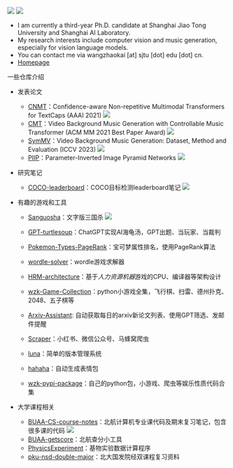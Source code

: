 
![](http://github-profile-summary-cards.vercel.app/api/cards/stats?username=wzk1015&theme=github)
![](http://github-profile-summary-cards.vercel.app/api/cards/productive-time?username=wzk1015&theme=github&utcOffset=8)




- I am currently a third-year Ph.D. candidate at Shanghai Jiao Tong University and Shanghai AI Laboratory.
- My research interests include computer vision and music generation, especially for vision language models.
- You can contact me via wangzhaokai [at] sjtu [dot] edu [dot] cn.
- [Homepage](https://www.wzk.plus)



一些仓库介绍

* 发表论文
  * [CNMT](https://github.com/wzk1015/CNMT)：Confidence-aware Non-repetitive Multimodal Transformers for TextCaps (AAAI 2021) ![](https://unv-shield.librian.net/api/unv_shield?repo=wzk1015/CNMT&url=https://avatars.githubusercontent.com/u/53330871&scale=0.7)
  * [CMT](https://github.com/wzk1015/video-bgm-generation)：Video Background Music Generation with Controllable Music Transformer (ACM MM 2021 Best Paper Award) ![](https://unv-shield.librian.net/api/unv_shield?repo=wzk1015/video-bgm-generation&url=https://avatars.githubusercontent.com/u/53330871&scale=0.7)
  * [SymMV](https://github.com/zhuole1025/SymMV)：Video Background Music Generation: Dataset, Method and Evaluation (ICCV 2023) ![](https://unv-shield.librian.net/api/unv_shield?repo=zhuole1025/SymMV&url=https://avatars.githubusercontent.com/u/53330871&scale=0.7)
  * [PIIP](https://github.com/OpenGVLab/PIIP)：Parameter-Inverted Image Pyramid Networks ![](https://unv-shield.librian.net/api/unv_shield?repo=OpenGVLab/PIIP&url=https://avatars.githubusercontent.com/u/53330871&scale=0.7)
  
* 研究笔记
  * [COCO-leaderboard](https://github.com/wzk1015/COCO-leaderboard)：COCO目标检测leaderboard笔记 ![](https://unv-shield.librian.net/api/unv_shield?repo=wzk1015/COCO-leaderboard&url=https://avatars.githubusercontent.com/u/53330871&scale=0.7)
  
* 有趣的游戏和工具
  
  * [Sanguosha](https://github.com/wzk1015/sanguosha)：文字版三国杀 ![](https://unv-shield.librian.net/api/unv_shield?repo=wzk1015/sanguosha&url=https://avatars.githubusercontent.com/u/53330871&scale=0.7)
  * [GPT-turtlesoup](https://github.com/wzk1015/GPT-turtlesoup)：ChatGPT实现AI海龟汤，GPT出题、当玩家、当裁判
  * [Pokemon-Types-PageRank](https://github.com/wzk1015/Pokemon-Types-PageRank)：宝可梦属性排名，使用PageRank算法
  * [wordle-solver](https://github.com/wzk1015/wordle-solver)：wordle游戏求解器
  * [HRM-architecture](https://github.com/wzk1015/HRM-Architecture)：基于*人力资源机器*游戏的CPU、编译器等架构设计
  * [wzk-Game-Collection](https://github.com/wzk1015/wzk-Game-Collection)：python小游戏全集，飞行棋、扫雷、德州扑克、2048、五子棋等

  * [Arxiv-Assistant](https://github.com/wzk1015/Arxiv-Assistant): 自动获取每日的arxiv新论文列表、使用GPT筛选、发邮件提醒
  * [Scraper](https://github.com/wzk1015/Scraper)：小红书、微信公众号、马蜂窝爬虫
  * [luna](https://github.com/wzk1015/luna)：简单的版本管理系统
  * [hahaha](https://github.com/wzk1015/hahaha)：自动生成表情包
  * [wzk-pypi-package](https://github.com/wzk1015/wzk-pypi-package)：自己的python包，小游戏、爬虫等娱乐性质代码合集
  
* 大学课程相关

  * [BUAA-CS-course-notes](https://github.com/wzk1015/BUAA-CS-course-notes)：北航计算机专业课代码及期末复习笔记，包含很多课的代码 ![](https://unv-shield.librian.net/api/unv_shield?repo=wzk1015/BUAA-CS-course-notes&url=https://avatars.githubusercontent.com/u/53330871&scale=0.7)
  * [BUAA-getscore](https://github.com/wzk1015/BUAA-getscore)：北航查分小工具
  * [PhysicsExperiment](https://gitee.com/PhisicsExperiment/PhysicsExperiment)：基物实验数据计算程序
  * [pku-nsd-double-major](https://github.com/wzk1015/pku-nsd-double-major)：北大国发院经双课程复习资料

